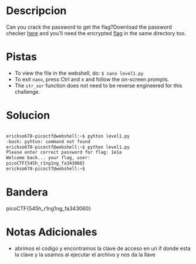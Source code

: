 # Descripcion 
Can you crack the password to get the flag?Download the password checker [here](https://artifacts.picoctf.net/c/11/level1.py) and you'll need the encrypted [flag](https://artifacts.picoctf.net/c/11/level1.flag.txt.enc) in the same directory too.
# Pistas
- To view the file in the webshell, do: `$ nano level1.py`
- To exit `nano`, press Ctrl and x and follow the on-screen prompts.
- The `str_xor` function does not need to be reverse engineered for this challenge.
# Solucion 
```bash

erickso678-picoctf@webshell:~$ pyhton level1.py 
-bash: pyhton: command not found
erickso678-picoctf@webshell:~$ python level1.py 
Please enter correct password for flag: 1e1a
Welcome back... your flag, user:
picoCTF{545h_r1ng1ng_fa343060}
erickso678-picoctf@webshell:~$ 

```
# Bandera
picoCTF{545h_r1ng1ng_fa343060}
# Notas Adicionales
- abrimos el codigo y encontramos la clave de acceso en un if donde esta la clave y la usamos al ejecutar el archivo y nos da la llave
